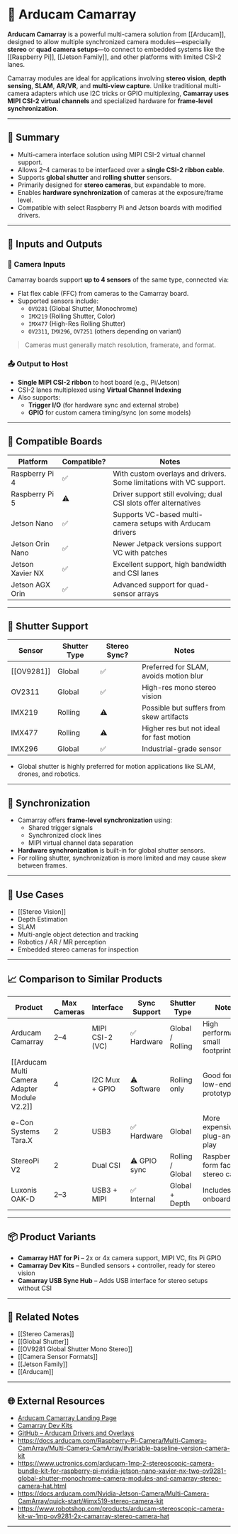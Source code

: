 # 🎯 Arducam Camarray

**Arducam Camarray** is a powerful multi-camera solution from [[Arducam]], designed to allow multiple synchronized camera modules—especially **stereo** or **quad camera setups**—to connect to embedded systems like the [[Raspberry Pi]], [[Jetson Family]], and other platforms with limited CSI-2 lanes.

Camarray modules are ideal for applications involving **stereo vision**, **depth sensing**, **SLAM**, **AR/VR**, and **multi-view capture**. Unlike traditional multi-camera adapters which use I2C tricks or GPIO multiplexing, **Camarray uses MIPI CSI-2 virtual channels** and specialized hardware for **frame-level synchronization**.

---

## 🧠 Summary

- Multi-camera interface solution using MIPI CSI-2 virtual channel support.
- Allows 2–4 cameras to be interfaced over a **single CSI-2 ribbon cable**.
- Supports **global shutter** and **rolling shutter** sensors.
- Primarily designed for **stereo cameras**, but expandable to more.
- Enables **hardware synchronization** of cameras at the exposure/frame level.
- Compatible with select Raspberry Pi and Jetson boards with modified drivers.

---

## 🔌 Inputs and Outputs

### 🎥 Camera Inputs

Camarray boards support **up to 4 sensors** of the same type, connected via:
- Flat flex cable (FFC) from cameras to the Camarray board.
- Supported sensors include:
  - `OV9281` (Global Shutter, Monochrome)
  - `IMX219` (Rolling Shutter, Color)
  - `IMX477` (High-Res Rolling Shutter)
  - `OV2311`, `IMX296`, `OV7251` (others depending on variant)

> Cameras must generally match resolution, framerate, and format.

### 📤 Output to Host

- **Single MIPI CSI-2 ribbon** to host board (e.g., Pi/Jetson)
- CSI-2 lanes multiplexed using **Virtual Channel Indexing**
- Also supports:
  - **Trigger I/O** (for hardware sync and external strobe)
  - **GPIO** for custom camera timing/sync (on some models)

---

## 🧩 Compatible Boards

| Platform         | Compatible? | Notes                                                                 |
|------------------|-------------|-----------------------------------------------------------------------|
| Raspberry Pi 4   | ✅           | With custom overlays and drivers. Some limitations with VC support.  |
| Raspberry Pi 5   | ⚠️           | Driver support still evolving; dual CSI slots offer alternatives     |
| Jetson Nano      | ✅           | Supports VC-based multi-camera setups with Arducam drivers           |
| Jetson Orin Nano | ✅           | Newer Jetpack versions support VC with patches                       |
| Jetson Xavier NX | ✅           | Excellent support, high bandwidth and CSI lanes                      |
| Jetson AGX Orin  | ✅           | Advanced support for quad-sensor arrays                             |

---

## 🧠 Shutter Support

| Sensor     | Shutter Type | Stereo Sync? | Notes                                      |
|------------|---------------|--------------|--------------------------------------------|
| [[OV9281]]     | Global        | ✅            | Preferred for SLAM, avoids motion blur     |
| OV2311     | Global        | ✅            | High-res mono stereo vision                |
| IMX219     | Rolling       | ⚠️            | Possible but suffers from skew artifacts   |
| IMX477     | Rolling       | ⚠️            | Higher res but not ideal for fast motion   |
| IMX296     | Global        | ✅            | Industrial-grade sensor                    |

- Global shutter is highly preferred for motion applications like SLAM, drones, and robotics.

---

## 🔁 Synchronization

- Camarray offers **frame-level synchronization** using:
  - Shared trigger signals
  - Synchronized clock lines
  - MIPI virtual channel data separation
- **Hardware synchronization** is built-in for global shutter sensors.
- For rolling shutter, synchronization is more limited and may cause skew between frames.

---

## 🧪 Use Cases

- [[Stereo Vision]]
- Depth Estimation
- SLAM
- Multi-angle object detection and tracking
- Robotics / AR / MR perception
- Embedded stereo cameras for inspection

---

## 📈 Comparison to Similar Products

| Product                        | Max Cameras | Interface         | Sync Support | Shutter Type     | Notes                                  |
|-------------------------------|-------------|-------------------|--------------|------------------|----------------------------------------|
| Arducam Camarray              | 2–4         | MIPI CSI-2 (VC)   | ✅ Hardware   | Global / Rolling | High performance, small footprint      |
| [[Arducam Multi Camera Adapter Module V2.2]] | 4           | I2C Mux + GPIO    | ⚠️ Software    | Rolling only     | Good for low-end prototyping           |
| e-Con Systems Tara.X          | 2           | USB3              | ✅ Hardware   | Global           | More expensive, plug-and-play          |
| StereoPi V2                   | 2           | Dual CSI          | ⚠️ GPIO sync | Rolling / Global | Raspberry Pi form factor stereo cam    |
| Luxonis OAK-D                 | 2–3         | USB3 + MIPI       | ✅ Internal   | Global + Depth   | Includes onboard AI                    |

---

## 📦 Product Variants

- **Camarray HAT for Pi** – 2x or 4x camera support, MIPI VC, fits Pi GPIO
- **Camarray Dev Kits** – Bundled sensors + controller, ready for stereo vision
- **Camarray USB Sync Hub** – Adds USB interface for stereo setups without CSI

---

## 🔗 Related Notes

- [[Stereo Cameras]]
- [[Global Shutter]]
- [[OV9281 Global Shutter Mono Stereo]]
- [[Camera Sensor Formats]]
- [[Jetson Family]]
- [[Arducam]]

---

## 🌐 External Resources

- [Arducam Camarray Landing Page](https://www.arducam.com/camarray/)
- [Camarray Dev Kits](https://www.arducam.com/product-category/multi-camera-solutions/)
- [GitHub – Arducam Drivers and Overlays](https://github.com/ArduCAM)
- https://docs.arducam.com/Raspberry-Pi-Camera/Multi-Camera-CamArray/Multi-Camera-CamArray/#variable-baseline-version-camera-kit
- https://www.uctronics.com/arducam-1mp-2-stereoscopic-camera-bundle-kit-for-raspberry-pi-nvidia-jetson-nano-xavier-nx-two-ov9281-global-shutter-monochrome-camera-modules-and-camarray-stereo-camera-hat.html
- https://docs.arducam.com/Nvidia-Jetson-Camera/Multi-Camera-CamArray/quick-start/#imx519-stereo-camera-kit
- https://www.robotshop.com/products/arducam-stereoscopic-camera-kit-w-1mp-ov9281-2x-camarray-stereo-camera-hat

---
